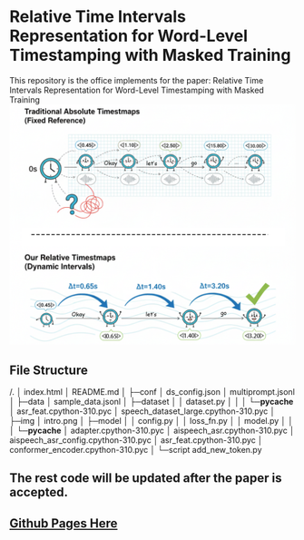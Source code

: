 # Relative Time Intervals Representation for Word-Level Timestamping with Masked Training

This repository is the office implements for the paper: 
Relative Time Intervals Representation for Word-Level Timestamping with Masked Training
![](img/intro.png)

## File Structure
/.
│  index.html
│  README.md
│
├─conf
│      ds_config.json
│      multiprompt.jsonl
│
├─data
│      sample_data.jsonl
│
├─dataset
│  │  dataset.py
│  │
│  └─__pycache__
│          asr_feat.cpython-310.pyc
│          speech_dataset_large.cpython-310.pyc
│
├─img
│      intro.png
│
├─model
│  │  config.py
│  │  loss_fn.py
│  │  model.py
│  │
│  └─__pycache__
│          adapter.cpython-310.pyc
│          aispeech_asr.cpython-310.pyc
│          aispeech_asr_config.cpython-310.pyc
│          asr_feat.cpython-310.pyc
│          conformer_encoder.cpython-310.pyc
│
└─script
        add_new_token.py

## The rest code will be updated after the paper is accepted.

## [Github Pages Here](https://quanwei.fun/Timestamp-Aware-Speech-LLM/)
